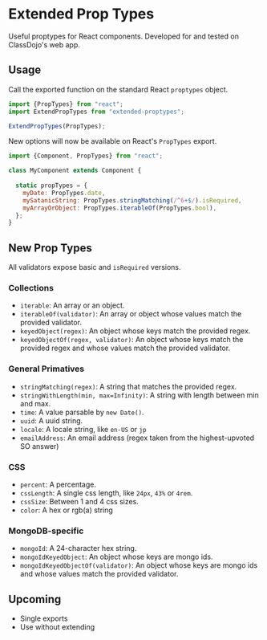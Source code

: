 # Extended Prop Types
Useful proptypes for React components.  Developed for and tested on ClassDojo's web app.

## Usage
Call the exported function on the standard React `proptypes` object.
```js
import {PropTypes} from "react";
import ExtendPropTypes from "extended-proptypes";

ExtendPropTypes(PropTypes);
```

New options will now be available on React's `PropTypes` export.
```js
import {Component, PropTypes} from "react";

class MyComponent extends Component {
  
  static propTypes = {
    myDate: PropTypes.date,
    mySatanicString: PropTypes.stringMatching(/^6+$/).isRequired,
    myArrayOrObject: PropTypes.iterableOf(PropTypes.bool),
  };
}

```

## New Prop Types

All validators expose basic and `isRequired` versions.

### Collections
- `iterable`: An array or an object.
- `iterableOf(validator)`: An array or object whose values match the provided validator.
- `keyedObject(regex)`: An object whose keys match the provided regex.
- `keyedObjectOf(regex, validator)`: An object whose keys match the provided regex and whose values match the provided validator.

### General Primatives
- `stringMatching(regex)`: A string that matches the provided regex.
- `stringWithLength(min, max=Infinity)`: A string with length between min and max.
- `time`: A value parsable by `new Date()`.
- `uuid`: A uuid string.
- `locale`: A locale string, like `en-US` or `jp`
- `emailAddress`: An email address (regex taken from the highest-upvoted SO answer)

### CSS
- `percent`: A percentage.
- `cssLength`: A single css length, like `24px`, `43%` or `4rem`.
- `cssSize`: Between 1 and 4 css sizes.
- `color`: A hex or rgb(a) string

### MongoDB-specific
- `mongoId`: A 24-character hex string.
- `mongoIdKeyedObject`: An object whose keys are mongo ids.
- `mongoIdKeyedObjectOf(validator)`: An object whose keys are mongo ids and whose values match the provided validator.

## Upcoming
- Single exports
- Use without extending